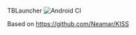 TBLauncher
![Android CI](https://github.com/TBog/TBLauncher/workflows/Android%20CI/badge.svg)

Based on https://github.com/Neamar/KISS
